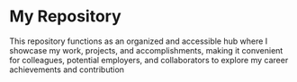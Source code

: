 # My Repository

This repository functions as an organized and accessible hub where I showcase my work, projects, and accomplishments, making it convenient for colleagues, potential employers, and collaborators to explore my career achievements and contribution
